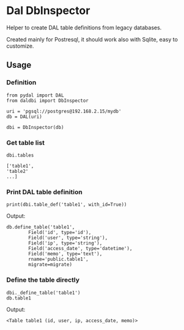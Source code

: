 # Dal DbInspector

Helper to create DAL table definitions from legacy databases.

Created mainly for Postresql, it should work also with Sqlite, easy to customize.

## Usage

### Definition

```
from pydal import DAL
from daldbi import DbInspector

uri = 'pgsql://postgres@192.168.2.15/mydb'
db = DAL(uri)

dbi = DbInspector(db)
```

### Get table list

```
dbi.tables

['table1',
'table2'
...]
```

### Print DAL table definition
    
```
print(dbi.table_def('table1', with_id=True))
```

Output:
```
db.define_table('table1',
		Field('id', type='id'),
		Field('user', type='string'),
		Field('ip', type='string'),
		Field('access_date', type='datetime'),
		Field('memo', type='text'),		
		rname='public.table1',
        migrate=migrate)
```

### Define the table directly

```
dbi._define_table('table1')
db.table1
```

Output:
```
<Table table1 (id, user, ip, access_date, memo)>
```